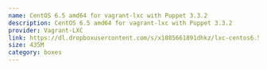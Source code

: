 ```yaml
---
name: CentOS 6.5 amd64 for vagrant-lxc with Puppet 3.3.2
description: CentOS 6.5 amd64 for vagrant-lxc with Puppet 3.3.2
provider: Vagrant-LXC
link: https://dl.dropboxusercontent.com/s/x1085661891dhkz/lxc-centos6.5-2013-12-02.box
size: 435M
category: boxes
---
```


